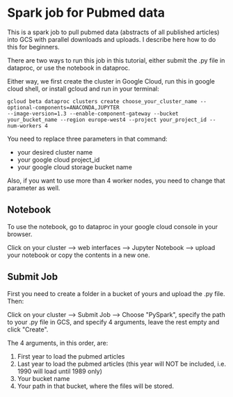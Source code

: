 # Spark job for Pubmed data
This is a spark job to pull pubmed data (abstracts of all published articles) into GCS with 
parallel downloads and uploads.  I describe here how to do this for beginners.

There are two ways to run this job in this tutorial, either submit the .py file in dataproc, or use the notebook in dataproc.

Either way, we first create the cluster in Google Cloud, run this in google cloud shell, 
or install gcloud and run in your terminal:

```
gcloud beta dataproc clusters create choose_your_cluster_name --optional-components=ANACONDA,JUPYTER 
--image-version=1.3 --enable-component-gateway --bucket your_bucket_name --region europe-west4 --project your_project_id --num-workers 4
```

You need to replace three parameters in that command: 
- your desired cluster name
- your google cloud project_id
- your google cloud storage bucket name

Also, if you want to use more than 4 worker nodes, you need to change that parameter as well.


## Notebook

To use the notebook, go to dataproc in your google cloud console in your browser. 

Click on your cluster --> web interfaces --> Jupyter Notebook --> upload your notebook or copy the contents in a new one.

## Submit Job

First you need to create a folder in a bucket of yours and upload the .py file. Then:

Click on your cluster --> Submit Job --> Choose "PySpark", specify the path to your .py file in GCS, and specify 4 arguments,
leave the rest empty and click "Create".

The 4 arguments, in this order, are:
1. First year to load the pubmed articles
1. Last year to load the pubmed articles (this year will NOT be included, i.e. 1990 will load until 1989 only)
1. Your bucket name
1. Your path in that bucket, where the files will be stored.

